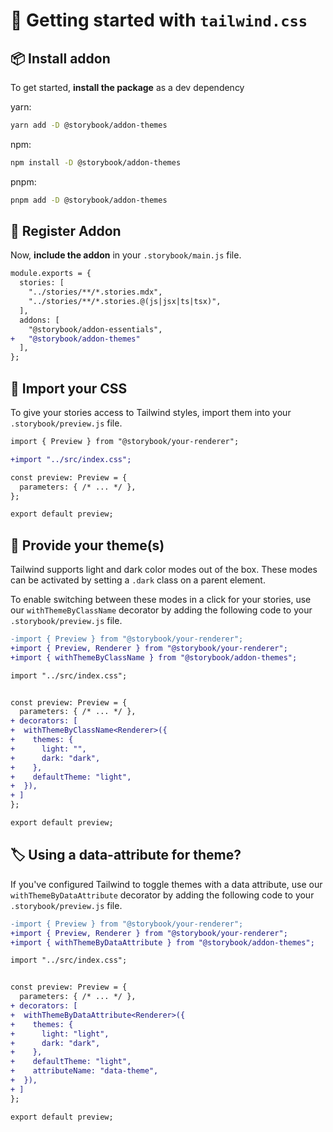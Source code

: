 # 🏁 Getting started with `tailwind.css`

## 📦 Install addon

<!-- **NOTE:** As of Storybook 7.2, `@storybook/addon-themes` ships in `@storybook/addon-essentials`. If you're using Storybook >= 7.2, skip to ["Import your css"](#🥾-import-your-css). -->

To get started, **install the package** as a dev dependency

yarn:

```zsh
yarn add -D @storybook/addon-themes
```

npm:

```zsh
npm install -D @storybook/addon-themes
```

pnpm:

```zsh
pnpm add -D @storybook/addon-themes
```

## 🧩 Register Addon

Now, **include the addon** in your `.storybook/main.js` file.

```diff
module.exports = {
  stories: [
    "../stories/**/*.stories.mdx",
    "../stories/**/*.stories.@(js|jsx|ts|tsx)",
  ],
  addons: [
    "@storybook/addon-essentials",
+   "@storybook/addon-themes"
  ],
};
```

## 🥾 Import your CSS

To give your stories access to Tailwind styles, import them into your `.storybook/preview.js` file.

```diff
import { Preview } from "@storybook/your-renderer";

+import "../src/index.css";

const preview: Preview = {
  parameters: { /* ... */ },
};

export default preview;
```

## 🎨 Provide your theme(s)

Tailwind supports light and dark color modes out of the box. These modes can be activated by setting a `.dark` class on a parent element.

To enable switching between these modes in a click for your stories, use our `withThemeByClassName` decorator by adding the following code to your `.storybook/preview.js` file.

```diff
-import { Preview } from "@storybook/your-renderer";
+import { Preview, Renderer } from "@storybook/your-renderer";
+import { withThemeByClassName } from "@storybook/addon-themes";

import "../src/index.css";


const preview: Preview = {
  parameters: { /* ... */ },
+ decorators: [
+  withThemeByClassName<Renderer>({
+    themes: {
+      light: "",
+      dark: "dark",
+    },
+    defaultTheme: "light",
+  }),
+ ]
};

export default preview;
```

## 🏷️ Using a data-attribute for theme?

If you've configured Tailwind to toggle themes with a data attribute, use our `withThemeByDataAttribute` decorator by adding the following code to your `.storybook/preview.js` file.

```diff
-import { Preview } from "@storybook/your-renderer";
+import { Preview, Renderer } from "@storybook/your-renderer";
+import { withThemeByDataAttribute } from "@storybook/addon-themes";

import "../src/index.css";


const preview: Preview = {
  parameters: { /* ... */ },
+ decorators: [
+  withThemeByDataAttribute<Renderer>({
+    themes: {
+      light: "light",
+      dark: "dark",
+    },
+    defaultTheme: "light",
+    attributeName: "data-theme",
+  }),
+ ]
};

export default preview;
```
